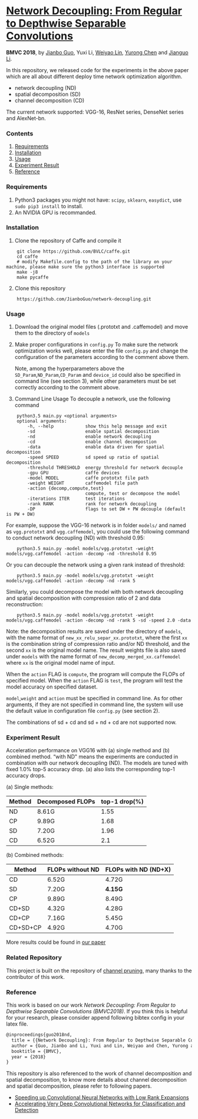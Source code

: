 # [Network Decoupling: From Regular to Depthwise Separable Convolutions](https://arxiv.org/abs/1808.05517)

**BMVC 2018**, by [Jianbo Guo](https://jianboguo.github.io/), Yuxi Li, [Weiyao Lin](https://weiyaolin.github.io/), [Yurong Chen](https://scholar.google.com/citations?user=MKRyHXsAAAAJ&hl=en) and [Jianguo Li](https://sites.google.com/site/leeplus/).

In this repository, we released code for the experiments in the above paper which are all about different deploy time network optimization algorithm.
- network decoupling (ND)
- spatial decomposition (SD)
- channel decomposition (CD)

The current network supported: VGG-16, ResNet series, DenseNet series and AlexNet-bn.
    
### Contents
1. [Requirements](#requirements)
2. [Installation](#installation)
3. [Usage](#channel-pruning) 
4. [Experiment Result](#experiment-results) 
4. [Reference](#reference)

### Requirements
1. Python3 packages you might not have: `scipy`, `sklearn`, `easydict`, use `sudo pip3 install` to install.
2. An NVIDIA GPU is recommanded.

### Installation
1. Clone the repository of Caffe and compile it
```Shell
    git clone https://github.com/BVLC/caffe.git
    cd caffe
    # modify Makefile.config to the path of the library on your machine, please make sure the python3 interface is supported
    make -j8
    make pycaffe
```
2. Clone this repository 
```Shell
    https://github.com/JianboGuo/network-decoupling.git
```
    
### Usage  
1. Download the original model files (.prototxt and .caffemodel) and move them to the directory of `models`

2. Make proper configurations in `config.py`
   To make sure the network optimization works well, please enter the file `config.py` and change the configuration of the parameters according to the comment above them.

   Note, among the hyperparameters above the `SD_Param`,`ND_Param`,`CD_Param` and `device_id` could also be specified in command line (see section 3), while other parameters must be set correctly according to the comment above.

3. Command Line Usage
To decouple a network, use the following command
```Shell
    python3.5 main.py <optional arguments>
    optional arguments:
        -h, --help            show this help message and exit
        -sd                   enable spatial decomposition
        -nd                   enable network decoupling
        -cd                   enable channel decompostion
        -data                 enable data driven for spatial decomposition
        -speed SPEED          sd speed up ratio of spatial decomposition
        -threshold THRESHOLD  energy threshold for network decouple
        -gpu GPU              caffe devices
        -model MODEL          caffe prototxt file path
        -weight WEIGHT        caffemodel file path
        -action {decomp,compute,test}
                              compute, test or decompose the model
        -iterations ITER      test iterations
        -rank RANK            rank for network decoupling
        -DP                   flags to set DW + PW decouple (default is PW + DW)

```

For example, suppose the VGG-16 network is in folder `models/` and named as `vgg.prototxt` and `vgg.caffemodel`, you could use the following command to conduct network decoupling (ND) with threshold 0.95:
```Shell
    python3.5 main.py -model models/vgg.prototxt -weight models/vgg.caffemodel -action -decomp -nd -threshold 0.95
```
Or you can decouple the network using a given rank instead of threshold:
```Shell
    python3.5 main.py -model models/vgg.prototxt -weight models/vgg.caffemodel -action -decomp -nd -rank 5
```
Similarly, you could decompose the model with both network decoupling and spatial decomposition with compression ratio of 2 and data reconstruction:
```Shell
    python3.5 main.py -model models/vgg.prototxt -weight models/vgg.caffemodel -action -decomp -nd -rank 5 -sd -speed 2.0 -data
```

Note: the decomposition results are saved under the directory of `models`, with the name format of `new_xx_relu_separ_xx.prototxt`, where the first `xx` is the combination string of compression ratio and/or ND threshold, and the second `xx` is the original model name. The result weights file is also saved under `models` with the name format of `new_decomp_merged_xx.caffemodel` where `xx` is the original model name of input. 

When the `action` FLAG is `compute`, the program will compute the FLOPs of specified model. When the `action` FLAG is `test`, the program will test the model accuracy on specified dataset.

`model`,`weight` and `action` must be specified in command line. As for other arguments, if they are not specified in command line, the system will use the default value in configuration file `config.py` (see section 2).

The combinations of sd + cd and sd + nd + cd are not supported now.

### Experiment Result
Acceleration performance on VGG16 with (a) single method and (b) combined method. “with ND" means the experiments are conducted in combination with our network decoupling (ND). The models are tuned with fixed 1.0% top-5 accuracy drop. (a) also lists the corresponding top-1 accuracy drops.

(a) Single methods:

| Method | Decomposed FLOPs | top-1 drop(%) |
| ------ | ------|------|
|ND| 8.61G | 1.55 |
|CP| 9.89G | 1.68 |
|SD| 7.20G | 1.96 |
|CD| 6.52G | 2.1 |


(b) Combined methods:

| Method | FLOPs without ND | FLOPs with ND (ND+X) |
| ------ | ------|------|
|CD| 6.52G | 4.72G |
|SD| 7.20G | **4.15G** |
|CP| 9.89G | 8.49G |
|CD+SD| 4.32G | 4.28G |
|CD+CP| 7.16G | 5.45G |
|CD+SD+CP | 4.92G | 4.70G|

More results could be found in [our paper](https://arxiv.org/abs/1808.05517)



### Related Repository
This project is built on the repository of [channel pruning](https://github.com/yihui-he/channel-pruning), many thanks to the contributor of this work.

### Reference

This work is based on our work *Network Decoupling: From Regular to Depthwise Separable Convolutions (BMVC2018)*. If you think this is helpful for your research, please consider append following bibtex config in your latex file.

```Latex
@inproceedings{guo2018nd,
  title = {{Network Decoupling}: From Regular to Depthwise Separable Convolutions},
  author = {Guo, Jianbo and Li, Yuxi and Lin, Weiyao and Chen, Yurong and Li, Jianguo},
  booktitle = {BMVC},
  year = {2018}
}
```

This repository is also referenced to the work of channel decomposition and spatial decomposition, to know more details about channel decomposition and spatial decomposition, please refer to following papers.
- [Speeding up Convolutional Neural Networks with Low Rank Expansions](https://arxiv.org/abs/1405.3866)
- [Accelerating Very Deep Convolutional Networks for Classification and Detection](https://arxiv.org/abs/1505.06798)
